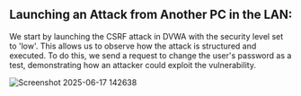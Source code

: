 ##  Launching an Attack from Another PC in the LAN:
 
We start by launching the CSRF attack in DVWA with the security level set to 'low'. This allows us to observe how the attack is structured and executed. To do this, we send a request to change the user's password as a test, demonstrating how an attacker could exploit the vulnerability.

![Screenshot 2025-06-17 142638](https://github.com/user-attachments/assets/4eaf40f0-ba60-4814-ac1e-7b854129cf04)
